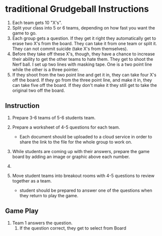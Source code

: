 # traditional Grudgeball Instructions

1. Each team gets 10 "X's".
2. Split your class into 5 or 6 teams, depending on how fast you want the game to go.
3. Each group gets a question.  If they get it right they automatically get to erase two X's from the board.  They can take it from one team or split it.  They can not commit suicide (take X's from themselves).
4. Before they take off these X's, though, they have a chance to increase their ability to get the other teams to hate them.  They get to shoot the Nerf ball.  I set up two lines with masking tape.  One is a two point line while the other is a three pointer.  
5. If they shoot from the two point line and get it in, they can take four X's off the board.  If they go from the three point line, and make it in, they can take five off the board.  If they don't make it they still get to take the original two off the board.

## Instruction

1. Prepare 3-6 teams of 5-6 students team.
2. Prepare a worksheet of 4-5 questions for each team.

    * Each document should be uploaded to a cloud service in order to share the link to the file for the whole group to work on.

3. While students are coming up with their answers, prepare the game board by adding an image or graphic above each number.
1. 

3. Move student teams into breakout rooms with 4-5 questions to review together as a team.
  
   * student should be prepared to answer one of the questions when they return to play the game.

## Game Play

1. Team 1 answers the question.
    1. If the question correct, they get to select from Board
